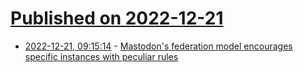 # [Published on 2022-12-21](index.md)

* [2022-12-21, 09:15:14](https://news.ycombinator.com/item?id=34078364) - [Mastodon's federation model encourages specific instances with peculiar rules](https://but-her-flies.bearblog.dev/mastodon-is-not-a-good-social-network/)
